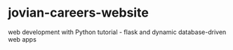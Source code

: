 # jovian-careers-website
web development with Python tutorial - flask and dynamic database-driven web apps
